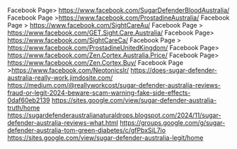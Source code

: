 Facebook Page> https://www.facebook.com/SugarDefenderBloodAustralia/
Facebook Page >https://www.facebook.com/ProstadineAustralia/
Facebook Page > https://www.facebook.com/SightCareAu/
Facebook Page > https://www.facebook.com/GET.Sight.Care.Australia/
Facebook Page> https://www.facebook.com/SightCareCa/
Facebook Page > https://www.facebook.com/ProstadineUnitedKingdom/
Facebook Page> https://www.facebook.com/Zen.Cortex.Australia.Price/
Facebook Page> https://www.facebook.com/Zen.Cortex.Buy/
Facebook Page >https://www.facebook.com/NeotonicsIr/
https://does-sugar-defender-australia-really-work.jimdosite.com/
https://medium.com/@reallyworkcost/sugar-defender-australia-reviews-fraud-or-legit-2024-beware-scam-warning-fake-side-effects-0daf60eb2139
https://sites.google.com/view/sugar-defender-australia-truth/home
https://sugardefenderaustralianaturaldrops.blogspot.com/2024/11/sugar-defender-australia-reviews-what.html
https://groups.google.com/g/sugar-defender-australia-tom-green-diabetes/c/gfPbxSiL7io
https://sites.google.com/view/sugar-defender-australia-legit/home
